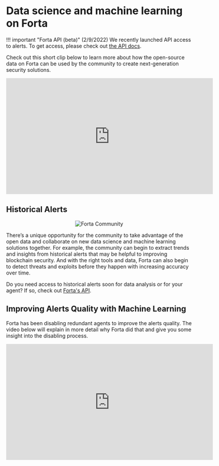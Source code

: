 # Data science and machine learning on Forta

!!! important "Forta API (beta)"
    (2/9/2022) We recently launched API access to alerts. To get access, please check out [the API docs](api.md).

Check out this short clip below to learn more about how the open-source data on Forta can be used by the community to create next-generation security solutions.

<p align="center">
    <iframe width="560" height="315" src="https://www.youtube.com/embed/Uw7n5_mV9aQ" title="YouTube video player" frameborder="0" allow="accelerometer; autoplay; clipboard-write; encrypted-media; gyroscope; picture-in-picture" allowfullscreen></iframe>
</p>

## Historical Alerts

<p align="center">
    <img alt="Forta Community" src="../forta-community.png">
</p>

There’s a unique opportunity for the community to take advantage of the open data and collaborate on new data science and machine learning solutions together. For example, the community can begin to extract trends and insights from historical alerts that may be helpful to improving blockchain security. And with the right tools and data, Forta can also begin to detect threats and exploits before they happen with increasing accuracy over time.

Do you need access to historical alerts soon for data analysis or for your agent? If so, check out [Forta's API](api.md).

## Improving Alerts Quality with Machine Learning

Forta has been disabling redundant agents to improve the alerts quality.
The video below will explain in more detail why Forta did that and give you some insight into the disabling process.

<p align="center">
    <iframe width="560" height="315" src="https://www.youtube.com/embed/jbAwNCf6Oww" title="YouTube video player" frameborder="0" allow="accelerometer; autoplay; clipboard-write; encrypted-media; gyroscope; picture-in-picture" allowfullscreen></iframe>
</p>
<br/><br/>
